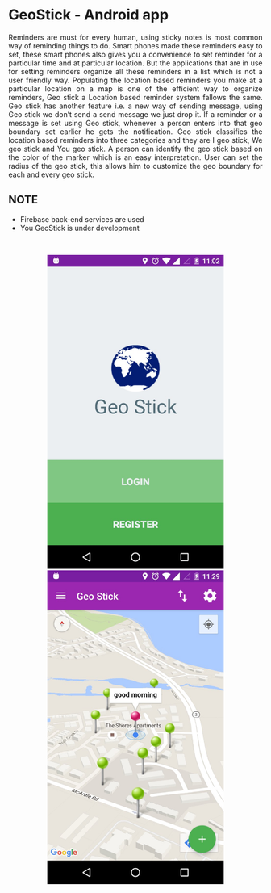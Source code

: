 # GeoStick - Android app
<p align="justify">Reminders are must for every human, using sticky notes is most common way of reminding things to do. Smart phones made these reminders easy to set, these smart phones also gives you a convenience to set reminder for a particular time and at particular location. But the applications that are in use for setting reminders organize all these reminders in a list which is not a user friendly way. Populating the location based reminders you make at a particular location on a map is one of the efficient way to organize reminders, Geo stick a Location based reminder system fallows the same. Geo stick has another feature i.e. a new way of sending message, using Geo stick we don’t send a send message we just drop it. If a reminder or a message is set using Geo stick, whenever a person enters into that geo boundary set earlier he gets the notification. Geo stick classifies the location based reminders into three categories and they are I geo stick, We geo stick and You geo stick. A person can identify the geo stick based on the color of the marker which is an easy interpretation. User can set the radius of the geo stick, this allows him to customize the geo boundary for each and every geo stick.</p>
<h2>NOTE</h2>
<ul>
<li>Firebase back-end services are used</li>
<li>You GeoStick is under development</li>
</ul>
<br/>
<p align="center">
  <img src="Login.jpg" width="350"/>
  <img src="Home screen.jpg" width="350"/>
</p>
